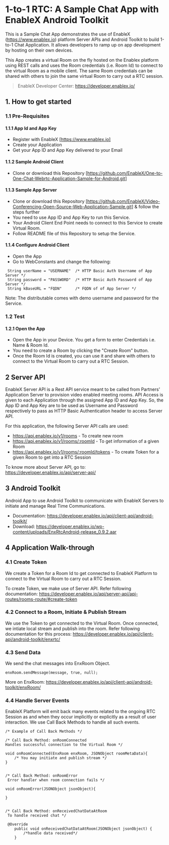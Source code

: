 # 1-to-1 RTC: A Sample Chat App with EnableX Android Toolkit

This is a Sample Chat App demonstrates the use of EnableX (https://www.enablex.io) platform Server APIs and Android Toolkit to build 1-to-1 Chat Application.  It allows developers to ramp up on app development by hosting on their own devices.

This App creates a virtual Room on the fly  hosted on the Enablex platform using REST calls and uses the Room credentials (i.e. Room Id) to connect to the virtual Room as a mobile client.  The same Room credentials can be shared with others to join the same virtual Room to carry out a RTC session.

> EnableX Developer Center: https://developer.enablex.io/


## 1. How to get started

### 1.1 Pre-Requisites

#### 1.1.1 App Id and App Key

* Register with EnableX [https://www.enablex.io]
* Create your Application
* Get your App ID and App Key delivered to your Email


#### 1.1.2 Sample Android Client

* Clone or download this Repository [https://github.com/EnableX/One-to-One-Chat-Webrtc-Application-Sample-for-Android.git]


#### 1.1.3 Sample App Server

* Clone or download this Repository [https://github.com/EnableX/Video-Conferencing-Open-Source-Web-Application-Sample.git] & follow the steps further
* You need to use App ID and App Key to run this Service.
* Your Android Client End Point needs to connect to this Service to create Virtual Room.
* Follow README file of this Repository to setup the Service.


#### 1.1.4 Configure Android Client

* Open the App
* Go to WebConstants and change the following:
```
 String userName = "USERNAME"  /* HTTP Basic Auth Username of App Server */
 String password = "PASSWORD"  /* HTTP Basic Auth Password of App Server */
 String kBaseURL = "FQDN"      /* FQDN of of App Server */
 ```

 Note: The distributable comes with demo username and password for the Service.

### 1.2 Test

#### 1.2.1 Open the App

* Open the App in your Device. You get a form to enter Credentials i.e. Name & Room Id.
* You need to create a Room by clicking the "Create Room" button.
* Once the Room Id is created, you can use it and share with others to connect to the Virtual Room to carry out a RTC Session.

## 2 Server API

EnableX Server API is a Rest API service meant to be called from Partners' Application Server to provision video enabled
meeting rooms. API Access is given to each Application through the assigned App ID and App Key. So, the App ID and App Key
are to be used as Username and Password respectively to pass as HTTP Basic Authentication header to access Server API.

For this application, the following Server API calls are used:
* https://api.enablex.io/v1/rooms - To create new room
* https://api.enablex.io/v1/rooms/:roomId - To get information of a given Room
* https://api.enablex.io/v1/rooms/:roomId/tokens - To create Token for a given Room to get into a RTC Session

To know more about Server API, go to:
https://developer.enablex.io/api/server-api/


## 3 Android Toolkit

Android App to use Android Toolkit to communicate with EnableX Servers to initiate and manage Real Time Communications.

* Documentation: https://developer.enablex.io/api/client-api/android-toolkit/
* Download: https://developer.enablex.io/wp-content/uploads/EnxRtcAndroid-release_0.9.2.aar


## 4 Application Walk-through

### 4.1 Create Token

We create a Token for a Room Id to get connected to EnableX Platform to connect to the Virtual Room to carry out a RTC Session.

To create Token, we make use of Server API. Refer following documentation:
https://developer.enablex.io/api/server-api/api-routes/rooms-route/#create-token


### 4.2 Connect to a Room, Initiate & Publish Stream

We use the Token to get connected to the Virtual Room. Once connected, we intiate local stream and publish into the room. Refer following documentation for this process:
https://developer.enablex.io/api/client-api/android-toolkit/enxrtc/



### 4.3 Send Data

We send the chat messages into EnxRoom Object.

```
enxRoom.sendMessage(message, true, null);

  ```
More on EnxRoom: https://developer.enablex.io/api/client-api/android-toolkit/enxRoom/

### 4.4 Handle Server Events

EnableX Platform will emit back many events related to the ongoing RTC Session as and when they occur implicitly or explicitly as a result of user interaction. We use Call Back Methods to handle all such events.

```
/* Example of Call Back Methods */

/* Call Back Method: onRoomConnected
Handles successful connection to the Virtual Room */

void onRoomConnected(EnxRoom enxRoom, JSONObject roomMetaData){
    /* You may initiate and publish stream */
}


/* Call Back Method: onRoomError
 Error handler when room connection fails */

void onRoomError(JSONObject jsonObject){

}


/* Call Back Method: onReceivedChatDataAtRoom
 To handle received chat */

 @Override
    public void onReceivedChatDataAtRoom(JSONObject jsonObject) {
        /*handle data received*/
    }
```
